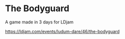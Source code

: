 # The Bodyguard

A game made in 3 days for LDjam

https://ldjam.com/events/ludum-dare/46/the-bodyguard
